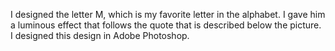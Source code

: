 I designed the letter M, which is my favorite letter in the alphabet. 
I gave him a luminous effect that follows the quote that is described below the picture. 
I designed this design in Adobe Photoshop.